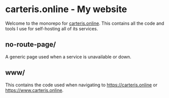 # carteris.online - My website

Welcome to the monorepo for [carteris.online](https://carteris.online). This contains all the code and tools I use for self-hosting all of its services.

## no-route-page/

A generic page used when a service is unavailable or down.

## www/

This contains the code used when navigating to <https://carteris.online> or <https://www.carteris.online>.
